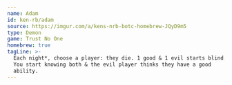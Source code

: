 ```yaml
---
name: Adam
id: ken-rb/adam
source: https://imgur.com/a/kens-nrb-botc-homebrew-JQyD9m5
type: Demon
game: Trust No One
homebrew: true
tagLine: >-
  Each night*, choose a player: they die. 1 good & 1 evil starts blind.
  You start knowing both & the evil player thinks they have a good
  ability.
---
```

